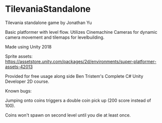 # TilevaniaStandalone

Tilevania standalone game
by Jonathan Yu

Basic platformer with level flow.  Utilizes Cinemachine Cameras for dynamic camera movement and tilemaps for levelbuilding.

Made using Unity 2018

Sprite assets:
https://assetstore.unity.com/packages/2d/environments/super-platformer-assets-42013

Provided for free usage along side Ben Tristem's Complete C# Unity Developer 2D course.    


Known bugs:

Jumping onto coins triggers a double coin pick up (200 score instead of 100).

Coins won't spawn on second level until you die at least once.  

